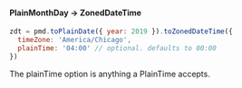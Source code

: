 #### PlainMonthDay -> ZonedDateTime

```js
zdt = pmd.toPlainDate({ year: 2019 }).toZonedDateTime({
  timeZone: 'America/Chicago',
  plainTime: '04:00' // optional. defaults to 00:00
})
```

The plainTime option is anything a PlainTime accepts.
